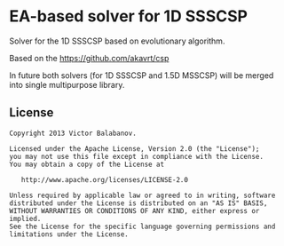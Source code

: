 EA-based solver for 1D SSSCSP
=============================

Solver for the 1D SSSCSP based on evolutionary algorithm.

Based on the https://github.com/akavrt/csp

In future both solvers (for 1D SSSCSP and 1.5D MSSCSP) will be merged 
into single multipurpose library.

License
-------

    Copyright 2013 Victor Balabanov.

    Licensed under the Apache License, Version 2.0 (the "License");
    you may not use this file except in compliance with the License.
    You may obtain a copy of the License at

       http://www.apache.org/licenses/LICENSE-2.0

    Unless required by applicable law or agreed to in writing, software
    distributed under the License is distributed on an "AS IS" BASIS,
    WITHOUT WARRANTIES OR CONDITIONS OF ANY KIND, either express or implied.
    See the License for the specific language governing permissions and
    limitations under the License.